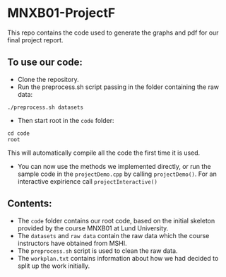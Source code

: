 # MNXB01-ProjectF
This repo contains the code used to generate the graphs and pdf for our final project report.

## To use our code:

 * Clone the repository.
 * Run the preprocess.sh script passing in the folder containing the raw data:
 ```
 ./preprocess.sh datasets
 ```
 * Then start root in the `code` folder:
 ```
 cd code
 root
 ```
 This will automatically compile all the code the first time it is used.
 * You can now use the methods we implemented directly, or run the sample code
 in the `projectDemo.cpp` by calling `projectDemo()`.
 For an interactive expirience call `projectInteractive()`

## Contents:
 * The `code` folder contains our root code, based on the initial skeleton 
provided by the course MNXB01 at Lund University.
 * The `datasets` and `raw data`  contain the raw data which the course instructors
 have obtained from MSHI.
 * The `preprocess.sh` script is used to clean the raw data.
 * The `workplan.txt` contains information about how we had decided to split up 
 the work initially.

